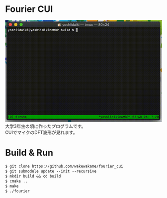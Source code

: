 # Fourier CUI
![demo](https://github.com/wakewakame/fourier_cui/blob/master/demo/demo.gif?raw=true)  
大学3年生の頃に作ったプログラムです。  
CUIでマイクのDFT波形が見れます。  

# Build & Run
```
$ git clone https://github.com/wakewakame/fourier_cui
$ git submodule update --init --recursive
$ mkdir build && cd build
$ cmake ..
$ make
$ ./fourier
```